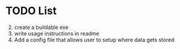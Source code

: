 # TODO List
2. create a buildable exe
2. write usage instructions in readme
2. Add a config file that allows user to setup where data gets stored